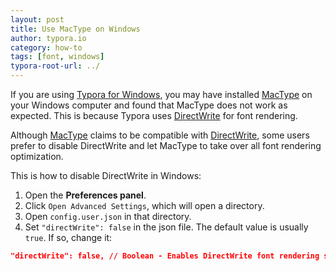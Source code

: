 ```yaml
---
layout: post
title: Use MacType on Windows
author: typora.io
category: how-to
tags: [font, windows]
typora-root-url: ../
---
```


If you are using [Typora for Windows](http://www.softpedia.com/get/Internet/WEB-Design/HTML-Editors/Typora.shtml), you may have installed [MacType][] on your Windows computer and found that MacType does not work as expected. This is because Typora uses [DirectWrite][] for font rendering.

Although [MacType][] claims to be compatible with [DirectWrite][], some users prefer to disable DirectWrite and let MacType to take over all font rendering optimization. 

This is how to disable DirectWrite in Windows:

1. Open the **Preferences panel**.
2. Click `Open Advanced Settings`, which will open a directory.
3. Open `config.user.json` in that directory.
4. Set `"directWrite": false` in the json file. The default value is usually `true`. If so, change it:

```json
"directWrite": false, // Boolean - Enables DirectWrite font rendering system on Windows. Default is true.
```

[DirectWrite]: https://msdn.microsoft.com/zh-cn/library/windows/desktop/dd368038(v=vs.85).aspx
[MacType]: https://github.com/snowie2000/mactype